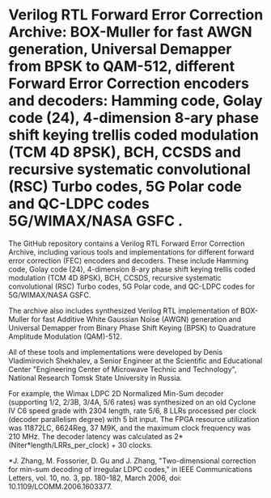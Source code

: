 # Verilog RTL Forward Error Correction Archive:   BOX-Muller for fast AWGN generation, Universal Demapper from BPSK to QAM-512,  different Forward Error Correction encoders and decoders: Hamming code, Golay code (24), 4-dimension 8-ary phase shift keying trellis coded modulation (TCM 4D 8PSK), BCH, CCSDS and recursive systematic convolutional (RSC) Turbo codes, 5G Polar code and QC-LDPC codes 5G/WIMAX/NASA GSFC .

The GitHub repository contains a Verilog RTL Forward Error Correction Archive, including various tools and implementations for different forward error correction (FEC) encoders and decoders. These include Hamming code, Golay code (24), 4-dimension 8-ary phase shift keying trellis coded modulation (TCM 4D 8PSK), BCH, CCSDS, recursive systematic convolutional (RSC) Turbo codes, 5G Polar code, and QC-LDPC codes for 5G/WIMAX/NASA GSFC.

The archive also includes synthesized Verilog RTL implementation of BOX-Muller for fast Additive White Gaussian Noise (AWGN) generation and Universal Demapper from Binary Phase Shift Keying (BPSK) to Quadrature Amplitude Modulation (QAM)-512.

All of these tools and implementations were developed by Denis Vladimirovich Shekhalev, a Senior Engineer at the Scientific and Educational Center "Engineering Center of Microwave Technic and Technology", National Research Tomsk State University in Russia.

For example, the Wimax LDPC 2D Normalized Min-Sum decoder (supporting 1/2, 2/3B, 3/4A, 5/6 rates) was synthesized on an old Cyclone IV C6 speed grade with 2304 length, rate 5/6, 8 LLRs processed per clock (decoder parallelism degree) with 5 bit input. The FPGA resource utilization was 11872LC, 6624Reg, 37 M9K, and the maximum clock frequency was 210 MHz. The decoder latency was calculated as 2*(Niter*length/LRRs_per_clock) + 30 clocks.


*J. Zhang, M. Fossorier, D. Gu and J. Zhang, "Two-dimensional correction for min-sum decoding of irregular LDPC codes," in IEEE Communications Letters, vol. 10, no. 3, pp. 180-182, March 2006, doi: 10.1109/LCOMM.2006.1603377.
